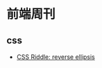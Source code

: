 # 前端周刊

## css

* [CSS Riddle: reverse ellipsis](https://kittygiraudel.com/2014/12/16/css-riddle-reverse-ellipsis/)
